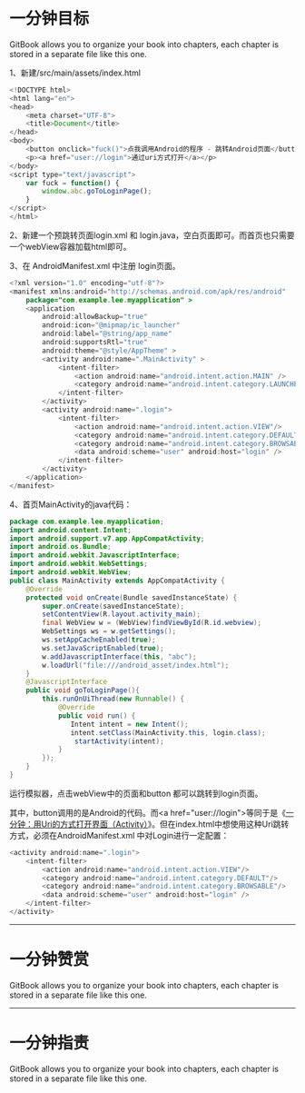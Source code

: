 # 一分钟目标

GitBook allows you to organize your book into chapters, each chapter is stored in a separate file like this one.

1、新建/src/main/assets/index.html

```js
<!DOCTYPE html>
<html lang="en">
<head>
    <meta charset="UTF-8">
    <title>Document</title>
</head>
<body>
    <button onclick="fuck()">点我调用Android的程序 - 跳转Android页面</button>
    <p><a href="user://login">通过uri方式打开</a></p>
</body>
<script type="text/javascript">
    var fuck = function() {
        window.abc.goToLoginPage();
    }
</script>
</html>
```

2、新建一个预跳转页面login.xml 和 login.java，空白页面即可。而首页也只需要一个webView容器加载html即可。

3、在 AndroidManifest.xml 中注册 login页面。

```java
<?xml version="1.0" encoding="utf-8"?>
<manifest xmlns:android="http://schemas.android.com/apk/res/android"
    package="com.example.lee.myapplication" >
    <application
        android:allowBackup="true"
        android:icon="@mipmap/ic_launcher"
        android:label="@string/app_name"
        android:supportsRtl="true"
        android:theme="@style/AppTheme" >
        <activity android:name=".MainActivity" >
            <intent-filter>
                <action android:name="android.intent.action.MAIN" />
                <category android:name="android.intent.category.LAUNCHER" />
            </intent-filter>
        </activity>
        <activity android:name=".login">
            <intent-filter>
                <action android:name="android.intent.action.VIEW"/>
                <category android:name="android.intent.category.DEFAULT"/>
                <category android:name="android.intent.category.BROWSABLE"/>
                <data android:scheme="user" android:host="login" />
            </intent-filter>
        </activity>
    </application>
</manifest>
```

4、首页MainActivity的java代码：

```java
package com.example.lee.myapplication;
import android.content.Intent;
import android.support.v7.app.AppCompatActivity;
import android.os.Bundle;
import android.webkit.JavascriptInterface;
import android.webkit.WebSettings;
import android.webkit.WebView;
public class MainActivity extends AppCompatActivity {
    @Override
    protected void onCreate(Bundle savedInstanceState) {
        super.onCreate(savedInstanceState);
        setContentView(R.layout.activity_main);
        final WebView w = (WebView)findViewById(R.id.webview);
        WebSettings ws = w.getSettings();
        ws.setAppCacheEnabled(true);
        ws.setJavaScriptEnabled(true);
        w.addJavascriptInterface(this, "abc");
        w.loadUrl("file:///android_asset/index.html");
    }
    @JavascriptInterface
    public void goToLoginPage(){
        this.runOnUiThread(new Runnable() {
            @Override
            public void run() {
               Intent intent = new Intent();
               intent.setClass(MainActivity.this, login.class);
                startActivity(intent);
            }
        });
    }
}
```

运行模拟器，点击webView中的页面和button 都可以跳转到login页面。

其中，button调用的是Android的代码。而&lt;a href="user://login"&gt;等同于是《[一分钟：用Uri的方式打开界面（Activity）](/123)》。但在index.html中想使用这种Uri跳转方式，必须在AndroidManifest.xml 中对Login进行一定配置：

```java
<activity android:name=".login">
    <intent-filter>
        <action android:name="android.intent.action.VIEW"/>
        <category android:name="android.intent.category.DEFAULT"/>
        <category android:name="android.intent.category.BROWSABLE"/>
        <data android:scheme="user" android:host="login" />
    </intent-filter>
</activity>
```

---

# 一分钟赞赏

GitBook allows you to organize your book into chapters, each chapter is stored in a separate file like this one.

---

# 一分钟指责

GitBook allows you to organize your book into chapters, each chapter is stored in a separate file like this one.

